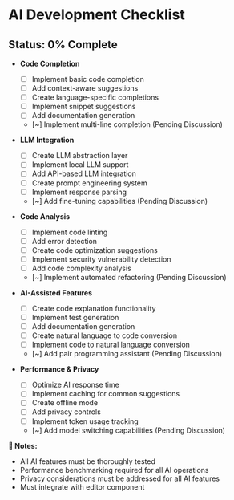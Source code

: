 # **AI Development Checklist**
## **Status: 0% Complete**

- **Code Completion**
  - [ ] Implement basic code completion
  - [ ] Add context-aware suggestions
  - [ ] Create language-specific completions
  - [ ] Implement snippet suggestions
  - [ ] Add documentation generation
  - [~] Implement multi-line completion (Pending Discussion)

- **LLM Integration**
  - [ ] Create LLM abstraction layer
  - [ ] Implement local LLM support
  - [ ] Add API-based LLM integration
  - [ ] Create prompt engineering system
  - [ ] Implement response parsing
  - [~] Add fine-tuning capabilities (Pending Discussion)

- **Code Analysis**
  - [ ] Implement code linting
  - [ ] Add error detection
  - [ ] Create code optimization suggestions
  - [ ] Implement security vulnerability detection
  - [ ] Add code complexity analysis
  - [~] Implement automated refactoring (Pending Discussion)

- **AI-Assisted Features**
  - [ ] Create code explanation functionality
  - [ ] Implement test generation
  - [ ] Add documentation generation
  - [ ] Create natural language to code conversion
  - [ ] Implement code to natural language conversion
  - [~] Add pair programming assistant (Pending Discussion)

- **Performance & Privacy**
  - [ ] Optimize AI response time
  - [ ] Implement caching for common suggestions
  - [ ] Create offline mode
  - [ ] Add privacy controls
  - [ ] Implement token usage tracking
  - [~] Add model switching capabilities (Pending Discussion)

**📝 Notes:**  
- All AI features must be thoroughly tested
- Performance benchmarking required for all AI operations
- Privacy considerations must be addressed for all AI features
- Must integrate with editor component
